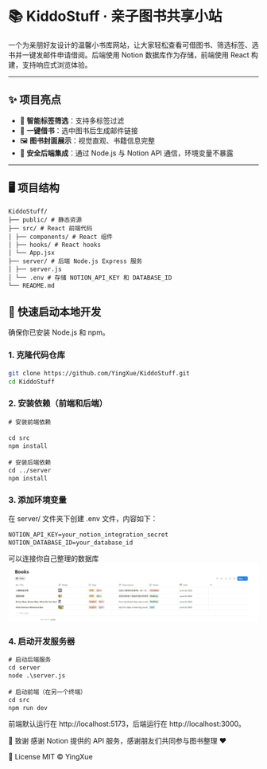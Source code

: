 # 📚 KiddoStuff · 亲子图书共享小站

一个为亲朋好友设计的温馨小书库网站，让大家轻松查看可借图书、筛选标签、选书并一键发邮件申请借阅。后端使用 Notion 数据库作为存储，前端使用 React 构建，支持响应式浏览体验。

---

## ✨ 项目亮点

- 🧠 **智能标签筛选**：支持多标签过滤
- 📩 **一键借书**：选中图书后生成邮件链接
- 🖼️ **图书封面展示**：视觉直观、书籍信息完整
- 🔐 **安全后端集成**：通过 Node.js 与 Notion API 通信，环境变量不暴露

---

## 🖥️ 项目结构
```
KiddoStuff/
├── public/ # 静态资源
├── src/ # React 前端代码
│ ├── components/ # React 组件
│ ├── hooks/ # React hooks
│ └── App.jsx
├── server/ # 后端 Node.js Express 服务
│ ├── server.js
│ └── .env # 存储 NOTION_API_KEY 和 DATABASE_ID
└── README.md
```

## 🚀 快速启动本地开发

确保你已安装 Node.js 和 npm。

### 1. 克隆代码仓库

```bash
git clone https://github.com/YingXue/KiddoStuff.git
cd KiddoStuff
```

### 2. 安装依赖（前端和后端）
```
# 安装前端依赖

cd src
npm install

# 安装后端依赖
cd ../server
npm install
```

### 3. 添加环境变量
在 server/ 文件夹下创建 .env 文件，内容如下：
```
NOTION_API_KEY=your_notion_integration_secret
NOTION_DATABASE_ID=your_database_id
```
可以连接你自己整理的数据库
![alt text](image.png)

### 4. 启动开发服务器
```
# 启动后端服务
cd server
node .\server.js

# 启动前端（在另一个终端）
cd src
npm run dev
```
前端默认运行在 http://localhost:5173，后端运行在 http://localhost:3000。

🤝 致谢
感谢 Notion 提供的 API 服务，感谢朋友们共同参与图书整理 ❤️

📜 License
MIT © YingXue